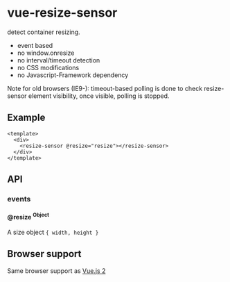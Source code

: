 # vue-resize-sensor
detect container resizing. 
* event based
* no window.onresize
* no interval/timeout detection
* no CSS modifications
* no Javascript-Framework dependency

Note for old browsers (IE9-): timeout-based polling is done to check resize-sensor element visibility, once visible, polling is stopped.

## Example
```
<template>
  <div>
    <resize-sensor @resize="resize"></resize-sensor>
  </div>
</template>

```

## API

### events

#### @resize <sup>Object<sup>
A size object `{ width, height }`


## Browser support
Same browser support as [Vue.js 2](https://github.com/vuejs/vue/blob/dev/README.md)

